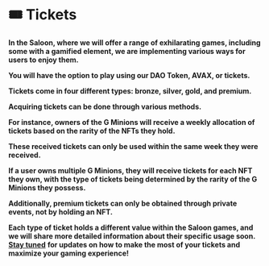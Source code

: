 # 🎟 Tickets

**In the Saloon, where we will offer a range of exhilarating games, including some with a gamified element, we are implementing various ways for users to enjoy them.**&#x20;

**You will have the option to play using our DAO Token, AVAX, or tickets.**&#x20;

**Tickets come in four different types: bronze, silver, gold, and premium.**&#x20;

**Acquiring tickets can be done through various methods.**&#x20;

**For instance, owners of the G Minions will receive a weekly allocation of tickets based on the rarity of the NFTs they hold.**&#x20;

**These received tickets can only be used within the same week they were received.**&#x20;

**If a user owns multiple G Minions, they will receive tickets for each NFT they own, with the type of tickets being determined by the rarity of the G Minions they possess.**&#x20;

**Additionally, premium tickets can only be obtained through private events, not by holding an NFT.**

**Each type of ticket holds a different value within the Saloon games, and we will share more detailed information about their specific usage soon.** [**Stay tuned**](https://discord.com/invite/dPNE6fK4S4) **for updates on how to make the most of your tickets and maximize your gaming experience!**
